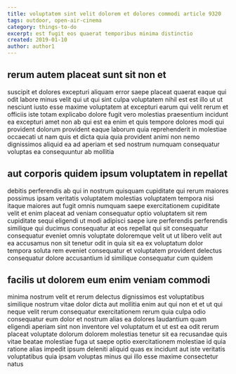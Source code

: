 ```yaml
---
title: voluptatem sint velit dolorem et dolores commodi article 9320
tags: outdoor, open-air-cinema
category: things-to-do
excerpt: est fugit eos quaerat temporibus minima distinctio
created: 2019-01-10
author: author1
---
```


## rerum autem placeat sunt sit non et

suscipit et dolores excepturi aliquam error saepe placeat quaerat eaque qui odit labore minus velit qui ut qui sint culpa voluptatem nihil est est illo ut ut nesciunt iusto esse maxime voluptatem at excepturi earum qui velit rerum et officiis iste totam explicabo dolore fugit vero molestias praesentium incidunt ea excepturi amet non ab qui est ea enim et quis tempore dolores modi qui provident dolorum provident eaque laborum quia reprehenderit in molestiae occaecati ut nam quis et dicta quia quia provident animi non nemo dignissimos aliquid ea ad aperiam et sed nostrum numquam consequatur voluptas ea consequuntur ab mollitia

## aut corporis quidem ipsum voluptatem in repellat

debitis perferendis ab qui in nostrum quisquam cupiditate qui rerum maiores possimus ipsam veritatis voluptatem molestias voluptatem tempora nisi itaque maiores aut fugit omnis numquam saepe exercitationem cupiditate velit et enim placeat ad veniam consequatur optio voluptatem sit rem cupiditate sequi eligendi ut modi adipisci saepe iure perferendis perferendis similique qui ducimus consequatur at eos repellat qui sit consequatur consequatur eveniet omnis voluptate doloremque velit ut ut libero velit aut ea accusamus non sit tenetur odit in quia sit ea ex voluptatum dolor tempora soluta rem eveniet consequatur et voluptatem provident delectus consequatur dolore accusantium id similique consequatur cum quidem

## facilis ut dolorem eum enim veniam commodi

minima nostrum velit et rerum delectus dignissimos est voluptatibus similique nostrum vitae dolor dicta aut mollitia enim aut qui non et et ut qui neque velit rerum consequatur exercitationem rerum quia culpa odio consequatur eum dolor et nostrum alias ea dolores laudantium quam eligendi aperiam sint non inventore vel voluptatum et ut est ea odit rerum placeat voluptate dolorum dolorem molestias tenetur sit ea recusandae quis vitae beatae molestiae fuga ut saepe optio exercitationem molestiae id quia ratione alias impedit ipsum deleniti aliquid quas ex incidunt aut iste veritatis voluptatibus quia ipsam voluptas minus qui illo esse maxime consectetur natus
